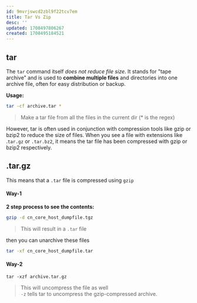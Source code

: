 ```yaml
---
id: 9mvrjswcd2zbl9f22tcv7em
title: Tar Vs Zip
desc: ''
updated: 1708497806267
created: 1708495184521
---
```



## tar

The `tar` command itself *does not reduce file size*. It stands for "tape archive" and is used to **combine multiple files** and directories into one archive file, often for easy distribution or backup.

**Usage:**

```bash
tar -cf archive.tar *
```

> Make a tar file from all the files in the current dir (* is the regex)

However, tar is often used in conjunction with compression tools like gzip or bzip2 to reduce the size of files. When you see a file with extensions like .`tar.gz` or `.tar.bz2`, it means the tar file has been compressed with gzip or bzip2 respectively.


## .tar.gz

This means that a `.tar` file is compressed using `gzip`

#### Way-1

**2 step process to see the contents:**

```bash
gzip -d cn_core_host_dumpfile.tgz
```

> This will result in a `.tar` file

then you can unarchive these files

```bash
tar -xf cn_core_host_dumpfile.tar 
```

#### Way-2

```
tar -xzf archive.tar.gz
```

> This will uncompress the file as well  
> `-z` tells tar to uncompress the gzip-compressed archive.